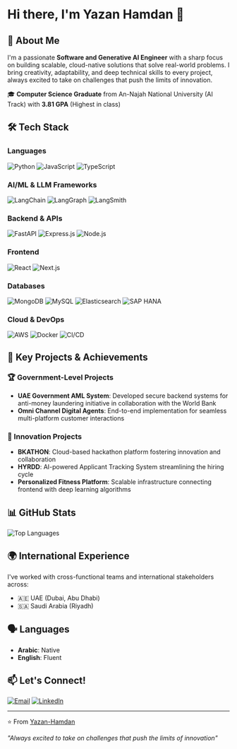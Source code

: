 # Hi there, I'm Yazan Hamdan 👋

## 🚀 About Me

I'm a passionate **Software and Generative AI Engineer**  with a sharp focus on building scalable, cloud-native solutions that solve real-world problems. I bring creativity, adaptability, and deep technical skills to every project, always excited to take on challenges that push the limits of innovation.

🎓 **Computer Science Graduate** from An-Najah National University (AI Track) with **3.81 GPA** (Highest in class)

## 🛠️ Tech Stack

### Languages
![Python](https://img.shields.io/badge/Python-3776AB?style=for-the-badge&logo=python&logoColor=white)
![JavaScript](https://img.shields.io/badge/JavaScript-F7DF1E?style=for-the-badge&logo=javascript&logoColor=black)
![TypeScript](https://img.shields.io/badge/TypeScript-007ACC?style=for-the-badge&logo=typescript&logoColor=white)

### AI/ML & LLM Frameworks
![LangChain](https://img.shields.io/badge/LangChain-000000?style=for-the-badge&logo=chainlink&logoColor=white)
![LangGraph](https://img.shields.io/badge/LangGraph-FF6B6B?style=for-the-badge&logo=graph&logoColor=white)
![LangSmith](https://img.shields.io/badge/LangSmith-4285F4?style=for-the-badge&logo=smithy&logoColor=white)

### Backend & APIs
![FastAPI](https://img.shields.io/badge/FastAPI-009688?style=for-the-badge&logo=FastAPI&logoColor=white)
![Express.js](https://img.shields.io/badge/Express.js-000000?style=for-the-badge&logo=express&logoColor=white)
![Node.js](https://img.shields.io/badge/Node.js-339933?style=for-the-badge&logo=nodedotjs&logoColor=white)

### Frontend
![React](https://img.shields.io/badge/React-61DAFB?style=for-the-badge&logo=react&logoColor=black)
![Next.js](https://img.shields.io/badge/Next.js-000000?style=for-the-badge&logo=nextdotjs&logoColor=white)

### Databases
![MongoDB](https://img.shields.io/badge/MongoDB-47A248?style=for-the-badge&logo=mongodb&logoColor=white)
![MySQL](https://img.shields.io/badge/MySQL-4479A1?style=for-the-badge&logo=mysql&logoColor=white)
![Elasticsearch](https://img.shields.io/badge/Elasticsearch-005571?style=for-the-badge&logo=elasticsearch&logoColor=white)
![SAP HANA](https://img.shields.io/badge/SAP_HANA-0FAAFF?style=for-the-badge&logo=sap&logoColor=white)

### Cloud & DevOps
![AWS](https://img.shields.io/badge/AWS-232F3E?style=for-the-badge&logo=amazon-aws&logoColor=white)
![Docker](https://img.shields.io/badge/Docker-2496ED?style=for-the-badge&logo=docker&logoColor=white)
![CI/CD](https://img.shields.io/badge/CI%2FCD-0078D4?style=for-the-badge&logo=azure-devops&logoColor=white)

## 🌟 Key Projects & Achievements

### 🏆 Government-Level Projects
- **UAE Government AML System**: Developed secure backend systems for anti-money laundering initiative in collaboration with the World Bank
- **Omni Channel Digital Agents**: End-to-end implementation for seamless multi-platform customer interactions

### 🚀 Innovation Projects
- **BKATHON**: Cloud-based hackathon platform fostering innovation and collaboration
- **HYRDD**: AI-powered Applicant Tracking System streamlining the hiring cycle
- **Personalized Fitness Platform**: Scalable infrastructure connecting frontend with deep learning algorithms

## 📊 GitHub Stats

![Top Languages](https://github-readme-stats.vercel.app/api/top-langs/?username=Yazan-Hamdan&layout=compact&theme=dark)

## 🌍 International Experience

I've worked with cross-functional teams and international stakeholders across:
- 🇦🇪 UAE (Dubai, Abu Dhabi)
- 🇸🇦 Saudi Arabia (Riyadh)

## 🗣️ Languages
- **Arabic**: Native
- **English**: Fluent

## 📫 Let's Connect!

[![Email](https://img.shields.io/badge/Email-D14836?style=for-the-badge&logo=gmail&logoColor=white)](mailto:yazanalatrash591@gmail.com)
[![LinkedIn](https://img.shields.io/badge/LinkedIn-0077B5?style=for-the-badge&logo=linkedin&logoColor=white)](https://linkedin.com/in/yazan-hamdan)

---

⭐️ From [Yazan-Hamdan](https://github.com/Yazan-Hamdan)

*"Always excited to take on challenges that push the limits of innovation"*
